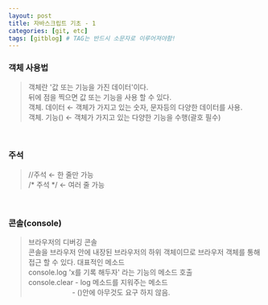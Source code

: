 ```yaml
---
layout: post
title: 자바스크립트 기초 - 1
categories: [git, etc]
tags: [gitblog] # TAG는 반드시 소문자로 이루어져야함!
---
```


### **객체 사용법**

>객체란 '값 또는 기능을 가진 데이터'이다.<br/>
뒤에 점을 찍으면 값 또는 기능을 사용 할 수 있다.<br/>
객체. 데이터 ← 객체가 가지고 있는 숫자, 문자등의 다양한 데이터를 사용.<br/>
객체. 기능() ← 객체가 가지고 있는 다양한 기능을 수행(괄호 필수)<br/>

<br/>

### **주석**
>//주석 ← 한 줄만 가능<br/>
/* 주석 */ ← 여러 줄 가능

<br/>

### **콘솔(console)**
>브라우저의 디버깅 콘솔<br/>
콘솔을 브라우저 안에 내장된 브라우저의 하위 객체이므로 브라우저 객체를 통해 접근 할 수 있다.
대표적인 메소드<br/>
console.log 'x를 기록 해두자' 라는 기능의 메소드 호출<br/>
console.clear - log 메소드를 지워주는 메소드<br/>
&nbsp;&nbsp;&nbsp;&nbsp;&nbsp;&nbsp;&nbsp;&nbsp;&nbsp;&nbsp;&nbsp;&nbsp;&nbsp;&nbsp;&nbsp;&nbsp;&nbsp;&nbsp;&nbsp;&nbsp;&nbsp;&nbsp;- ()안에 아무것도 요구 하지 않음.


<!-- ```Javascript
let a = 15;
console.log(a);
``` -->
